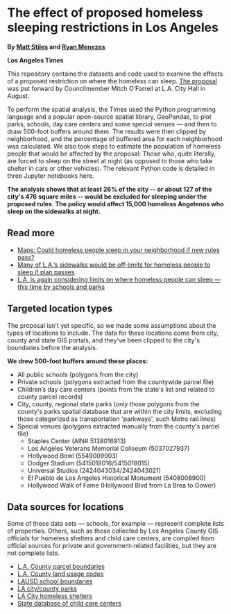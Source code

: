 # The effect of proposed homeless sleeping restrictions in Los Angeles

**By [Matt Stiles](https://twitter.com/stiles) and [Ryan Menezes](https://twitter.com/ryanvmenezes)**

**Los Angeles Times**

This repository contains the datasets and code used to examine the effects of a proposed restriction on where the homeless can sleep. [The proposal](proposal-19-0602-S1.pdf) was put forward by Councilmember Mitch O’Farrell at L.A. City Hall in August.

To perform the spatial analysis, the Times used the Python programming language and a popular open-source spatial library, GeoPandas, to plot parks, schools, day care centers and some special venues — and then to draw 500-foot buffers around them. The results were then clipped by neighborhood, and the percentage of buffered area for each neighborhood was calculated. We also took steps to estimate the population of homeless people that would be affected by the proposal: Those who, quite literally, are forced to sleep on the street at night (as opposed to those who take shelter in cars or other vehicles). The relevant Python code is detailed in three Jupyter notebooks here.

**The analysis shows that at least 26% of the city -- or about 127 of the city's 476 square miles -- would be excluded for sleeping under the proposed rules. The policy would affect 15,000 homeless Angelenos who sleep on the sidewalks at night.**

## Read more

* [Maps: Could homeless people sleep in your neighborhood if new rules pass?](https://www.latimes.com/projects/homeless-sleeping-maps/)
* [Many of L.A.’s sidewalks would be off-limits for homeless people to sleep if plan passes](https://www.latimes.com/california/story/2019-09-08/homeless-sleeping-ban-rules-los-angeles )
* [L.A. is again considering limits on where homeless people can sleep — this time by schools and parks](https://www.latimes.com/california/story/2019-08-22/homeless-sidewalk-sleeping-ban-restrictions-boise-case-shelter)

## Targeted location types

The proposal isn't yet specific, so we made some assumptions about the types of locations to include. The data for these locations come from city, county and state GIS portals, and they've been clipped to the city's boundaries before the analysis. 

**We drew 500-foot buffers around these places:** 

* All public schools (polygons from the city)
* Private schools (polygons extracted from the countywide parcel file)
* Children’s day care centers (points from the state's list and related to county parcel records)
* City, county, regional state parks (only those polygons from the county's parks spatial database that are within the city limits, excluding those categorized as transportation 'parkways', such Metro rail lines)
* Special venues (polygons extracted manually from the county's parcel file)
  * Staples Center (AIN# 5138016913)
  * Los Angeles Veterans Memorial Coliseum (5037027937)
  * Hollywood Bowl (5549009903)
  * Dodger Stadium (5415018016/5415018015)
  * Universal Studios (2424043034/2424043021)
  * El Pueblo de Los Angeles Historical Monument (5408008900)
  * Hollywood Walk of Fame (Hollywood Blvd from La Brea to Gower)

## Data sources for locations

Some of these data sets — schools, for example — represent complete lists of properties. Others, such as those collected by Los Angeles County GIS officials for homeless shelters and child care centers, are compiled from official sources for private and government-related facilities, but they are not complete lists. 

* [L.A. County parcel boundaries](https://permitting.gis.lacounty.gov/permitting/rest/services/energovDev/ViewableDev/MapServer/8)
* [L.A. County land usage codes](http://egis3.lacounty.gov/dataportal/wp-content/uploads/2009/12/usecodes-chart.pdf)
* [LAUSD school boundaries](https://maps.lacity.org/lahub/rest/services/LAUSD_Schools/MapServer/2)
* [LA city/county parks](https://egis3.lacounty.gov/dataportal/2016/10/25/department-of-parks-and-recreation-county-parks-and-open-space/)
* [LA City homeless shelters](https://public.gis.lacounty.gov/public/rest/services/LACounty_Dynamic/LMS_Data_Public/MapServer/158)
* [State database of child care centers](https://data-california.opendata.arcgis.com/datasets/CalEMA::ca-child-care-centers/data?geometry=-132.669%2C32.728%2C-106.587%2C38.956&where=COUNTY%20like%20%27%25LOS%20ANGELES%25%27)

